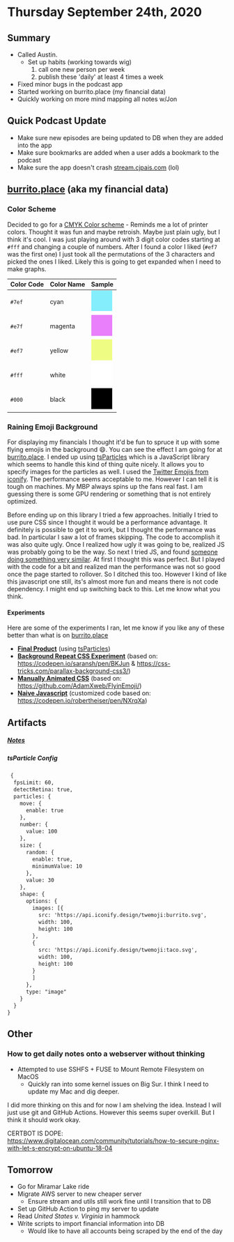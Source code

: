 # Thursday September 24th, 2020

## Summary

* Called Austin.
	* Set up habits (working towards wig)
	 	1. call one new person per week
		2. publish these 'daily' at least 4 times a week
* Fixed minor bugs in the podcast app 
* Started working on burrito.place (my financial data)
* Quickly working on more mind mapping all notes w/Jon

## Quick Podcast Update

* Make sure new episodes are being updated to DB when they are added into the app
* Make sure bookmarks are added when a user adds a bookmark to the podcast
* Make sure the app doesn't crash [stream.cjpais.com](https://stream.cjpais.com) (lol)

## [burrito.place](https://burrito.place) (aka my financial data)

### Color Scheme

Decided to go for a [CMYK Color scheme](https://coolors.co/eeff77-ee77ff-77eeff-000000-ffffff) - Reminds me a lot of printer colors. Thought it was fun and maybe retroish. Maybe just plain ugly, but I think it's cool. I was just playing around with 3 digit color codes starting at `#fff` and changing a couple of numbers. After I found a color I liked (`#ef7` was the first one) I just took all the permutations of the 3 characters and picked the ones I liked. Likely this is going to get expanded when I need to make graphs.

|Color Code|Color Name|Sample|
|---|---|---|
|`#7ef`|cyan|![](cyan.png)|
|`#e7f`|magenta|![](magenta.png)|
|`#ef7`|yellow|![](yellow.png)|
|`#fff`|white|![](white.png)|
|`#000`|black|![](black.png)|

### Raining Emoji Background

For displaying my financials I thought it'd be fun to spruce it up with some flying emojis in the background 😄. You can see the effect I am going for at [burrito.place](https://burrito.place). I ended up using [tsParticles](https://github.com/matteobruni/tsparticles) which is a JavaScript library which seems to handle this kind of thing quite nicely. It allows you to specify images for the particles as well. I used the [Twitter Emojis from iconify](https://iconify.design/icon-sets/twemoji/). The performance seems acceptable to me. However I can tell it is tough on machines. My MBP always spins up the fans real fast. I am guessing there is some GPU rendering or something that is not entirely optimized. 

Before ending up on this library I tried a few approaches. Initially I tried to use pure CSS since I thought it would be a performance advantage. It definitely is possible to get it to work, but I thought the performance was bad. In particular I saw a lot of frames skipping. The code to accomplish it was also quite ugly. Once I realized how ugly it was going to be, realized JS was probably going to be the way. So next I tried JS, and found [someone doing something very similar](https://codepen.io/robertheiser/pen/NXrqXa). At first I thought this was perfect. But I played with the code for a bit and realized man the performance was not so good once the page started to rollover. So I ditched this too. However I kind of like this javascript one still, its's almost more fun and means there is not code dependency. I might end up switching back to this. Let me know what you think.

#### Experiments

Here are some of the experiments I ran, let me know if you like any of these better than what is on [burrito.place](https://burrito.place)

* **[Final Product](https://burrito.place)** (using [tsParticles](https://github.com/matteobruni/tsparticles))
* **[Background Repeat CSS Experiment](css_repeat.html)** (based on: <https://codepen.io/saransh/pen/BKJun> & <https://css-tricks.com/parallax-background-css3/>)
* **[Manually Animated CSS](manual_css.html)** (based on: <https://github.com/AdamXweb/FlyinEmoji/>)
* **[Naive Javascript](naive_js.html)** (customized code based on: <https://codepen.io/robertheiser/pen/NXrqXa>)

## Artifacts

##### [Notes](notes.pdf)

##### tsParticle Config
```
 {                                                                                                                      
  fpsLimit: 60,                                                                                                                                        
  detectRetina: true,                                                                                                                                  
  particles: {                                                                                                                                         
    move: {                                                                                                                                            
      enable: true                                                                                                                                     
    },                                                                                                                                                 
    number: {                                                                                                                                          
      value: 100                                                                                                                                       
    },                                                                                                                                                 
    size: {                                                                                                                                            
      random: {                                                                                                                                        
        enable: true,                                                                                                                                  
        minimumValue: 10                                                                                                                               
      },                                                                                                                                               
      value: 30                                                                                                                                        
    },                                                                                                                                                 
    shape: {                                                                                                                                           
      options: {                                                                                                                                       
        images: [{                                                                                                                                     
          src: 'https://api.iconify.design/twemoji:burrito.svg',                                                                                       
          width: 100,                                                                                                                                  
          height: 100                                                                                                                                  
        },                                                                                                                                             
        {                                                                                                                                              
          src: 'https://api.iconify.design/twemoji:taco.svg',                                                                                          
          width: 100,                                                                                                                                  
          height: 100                                                                                                                                  
        }                                                                                                                                              
        ]                                                                                                                                              
      },                                                                                                                                               
      type: "image"                                                                                                                                    
    }                                                                                                                                                  
  }                                                                                                                                                    
}
```

## Other

### How to get daily notes onto a webserver without thinking

* Attempted to use SSHFS + FUSE to Mount Remote Filesystem on MacOS
	* Quickly ran into some kernel issues on Big Sur. I think I need to update my Mac and dig deeper.

I did more thinking on this and for now I am shelving the idea. Instead I will just use git and GitHub Actions. However this seems super overkill. But I think it should work okay. 

CERTBOT IS DOPE: <https://www.digitalocean.com/community/tutorials/how-to-secure-nginx-with-let-s-encrypt-on-ubuntu-18-04>


## Tomorrow

* Go for Miramar Lake ride
* Migrate AWS server to new cheaper server
	* Ensure stream and utils still work fine until I transition that to DB
* Set up GitHub Action to ping my server to update
* Read *United States v. Virginia* in hammock
* Write scripts to import financial information into DB
	* Would like to have all accounts being scraped by the end of the day